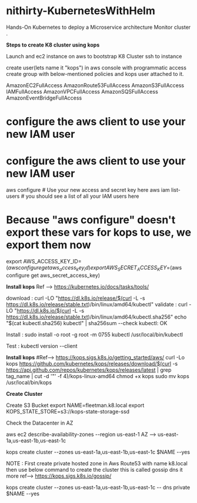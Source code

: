 # nithirty-KubernetesWithHelm
Hands-On  Kubernetes to deploy a Microservice architecture  Monitor cluster .



**Steps to create K8 cluster using kops**

Launch and ec2 instance on aws to bootstrap K8 Cluster
ssh to instance




create user(lets name it "kops") in aws console with programmatic access
create group with below-mentioned policies and kops user attached to it.

AmazonEC2FullAccess
AmazonRoute53FullAccess
AmazonS3FullAccess
IAMFullAccess
AmazonVPCFullAccess
AmazonSQSFullAccess
AmazonEventBridgeFullAccess

# configure the aws client to use your new IAM user
# configure the aws client to use your new IAM user
aws configure           # Use your new access and secret key here
aws iam list-users      # you should see a list of all your IAM users here

# Because "aws configure" doesn't export these vars for kops to use, we export them now
export AWS_ACCESS_KEY_ID=$(aws configure get aws_access_key_id)
export AWS_SECRET_ACCESS_KEY=$(aws configure get aws_secret_access_key)


**Install kops** 
Ref --> https://kubernetes.io/docs/tasks/tools/ 

download :
curl -LO "https://dl.k8s.io/release/$(curl -L -s https://dl.k8s.io/release/stable.txt)/bin/linux/amd64/kubectl"
validate :
curl -LO "https://dl.k8s.io/$(curl -L -s https://dl.k8s.io/release/stable.txt)/bin/linux/amd64/kubectl.sha256"
echo "$(cat kubectl.sha256)  kubectl" | sha256sum --check
kubectl: OK

Install :
sudo install -o root -g root -m 0755 kubectl /usr/local/bin/kubectl

Test :
kubectl version --client

**Install kops** 
#Ref--> https://kops.sigs.k8s.io/getting_started/aws/
curl -Lo kops https://github.com/kubernetes/kops/releases/download/$(curl -s https://api.github.com/repos/kubernetes/kops/releases/latest | grep tag_name | cut -d '"' -f 4)/kops-linux-amd64
chmod +x kops
sudo mv kops /usr/local/bin/kops


**Create Cluster**

Create S3 Bucket
export NAME=fleetman.k8.local
export KOPS_STATE_STORE=s3://kops-state-storage-ssd


Check the Datacenter in AZ 

aws ec2 describe-availability-zones --region us-east-1
AZ --> us-east-1a,us-east-1b,us-east-1c

kops create cluster --zones us-east-1a,us-east-1b,us-east-1c $NAME --yes

NOTE : First create private hosted zone in Aws Route53  with name k8.local then use below command to create the cluster
this is called gossip dns it more ref--> https://kops.sigs.k8s.io/gossip/ 


kops create cluster --zones us-east-1a,us-east-1b,us-east-1c -- dns private $NAME --yes







